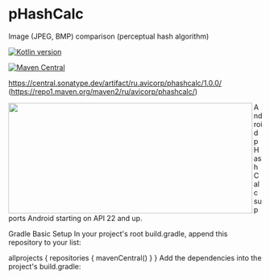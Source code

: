 # pHashCalc
Image (JPEG, BMP) comparison (perceptual hash algorithm)


[![Kotlin version](https://img.shields.io/badge/Kotlin-1.6-blue)](https://kotlinlang.org/docs/whatsnew16.html)


[![Maven Central](https://img.shields.io/maven-central/v/ru.avicorp/pHashCalc=latest%20release)](https://[maven-badges.herokuapp.com/maven-central/ru.avicorp/phashcalc](https://central.sonatype.dev/artifact/ru.avicorp/phashcalc/1.0.0/)])


https://central.sonatype.dev/artifact/ru.avicorp/phashcalc/1.0.0/
(https://repo1.maven.org/maven2/ru/avicorp/phashcalc/)

<a href="https://github.com/avbase/pHashCalc">
<img align="left" src="https://github.com/avbase/pHashCalc.gif" width="484" height="220" /></a>


Android
pHashCalc supports Android starting on API 22 and up.

Gradle
Basic Setup
In your project's root build.gradle, append this repository to your list:

allprojects {
    repositories {
        mavenCentral()
    }
}
Add the dependencies into the project's build.gradle:
